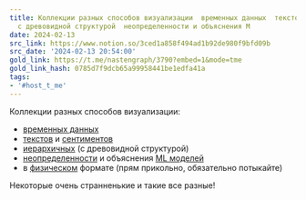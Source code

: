 ```yaml
---
title: Коллекции разных способов визуализации  временных данных  текстов и сентиментов  иерархичных
  с древовидной структурой  неопределенности и объяснения M
date: 2024-02-13
src_link: https://www.notion.so/3ced1a858f494ad1b92de980f9bfd09b
src_date: '2024-02-13 20:54:00'
gold_link: https://t.me/nastengraph/3790?embed=1&mode=tme
gold_link_hash: 0785d7f9dcb65a99958441be1edfa41a
tags:
- '#host_t_me'
---
```


Коллекции разных способов визуализации:  
- [временных данных](https://browser.timeviz.net/)  
- [текстов](https://textvis.lnu.se/) и [сентиментов](https://sentimentvis.lnu.se/)  
- [иерархичных](https://www.treevis.net/) (с древовидной структурой)  
- [неопределенности](https://amitjenaiitbm.github.io/uncertaintyVizBrowser/) и объяснения [ML моделей](https://trustmlvis.lnu.se/)  
- в [физическом](http://dataphys.org/list/) формате (прям прикольно, обязательно потыкайте)  
  
Некоторые очень странненькие и такие все разные!
